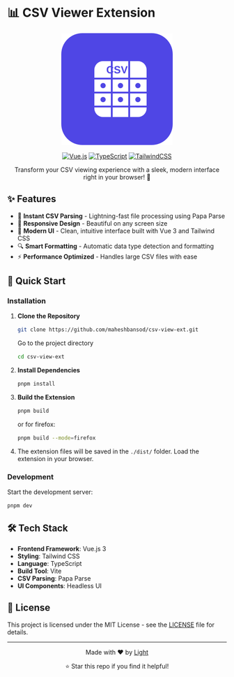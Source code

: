 # 📊 CSV Viewer Extension

<div align="center">

![CSV Viewer Logo](public/icons/icon.svg)

[![Vue.js](https://img.shields.io/badge/Vue.js-4FC08D?style=for-the-badge&logo=vue.js&logoColor=white)](https://vuejs.org/)
[![TypeScript](https://img.shields.io/badge/TypeScript-3178C6?style=for-the-badge&logo=typescript&logoColor=white)](https://www.typescriptlang.org/)
[![TailwindCSS](https://img.shields.io/badge/Tailwind_CSS-38B2AC?style=for-the-badge&logo=tailwind-css&logoColor=white)](https://tailwindcss.com/)

Transform your CSV viewing experience with a sleek, modern interface right in your browser! 🚀

</div>

## ✨ Features

- 🎯 **Instant CSV Parsing** - Lightning-fast file processing using Papa Parse
- 📱 **Responsive Design** - Beautiful on any screen size
- 🎨 **Modern UI** - Clean, intuitive interface built with Vue 3 and Tailwind CSS
- 🔍 **Smart Formatting** - Automatic data type detection and formatting
- ⚡ **Performance Optimized** - Handles large CSV files with ease

## 🚀 Quick Start

### Installation

1. **Clone the Repository**
   ```bash
   git clone https://github.com/maheshbansod/csv-view-ext.git
   ```
   Go to the project directory
   ```bash
   cd csv-view-ext
   ```

2. **Install Dependencies**
   ```bash
   pnpm install
   ```

3. **Build the Extension**
   ```bash
   pnpm build
   ```
   or for firefox:
   ```bash
   pnpm build --mode=firefox
   ```

4. The extension files will be saved in the `./dist/` folder. Load the extension in your browser.


### Development

Start the development server:
```bash
pnpm dev
```

## 🛠️ Tech Stack

- **Frontend Framework**: Vue.js 3
- **Styling**: Tailwind CSS
- **Language**: TypeScript
- **Build Tool**: Vite
- **CSV Parsing**: Papa Parse
- **UI Components**: Headless UI

## 📝 License

This project is licensed under the MIT License - see the [LICENSE](LICENSE) file for details.

---

<div align="center">
Made with ❤️ by <a href="https://github.com/maheshbansod">Light</a>

⭐️ Star this repo if you find it helpful!
</div>
